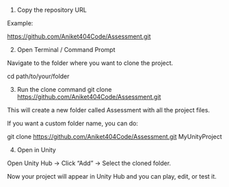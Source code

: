 1. Copy the repository URL

Example:

https://github.com/Aniket404Code/Assessment.git

2. Open Terminal / Command Prompt

Navigate to the folder where you want to clone the project.

cd path/to/your/folder

3. Run the clone command
git clone https://github.com/Aniket404Code/Assessment.git


This will create a new folder called Assessment with all the project files.

If you want a custom folder name, you can do:

git clone https://github.com/Aniket404Code/Assessment.git MyUnityProject

4. Open in Unity

Open Unity Hub → Click “Add” → Select the cloned folder.

Now your project will appear in Unity Hub and you can play, edit, or test it.

